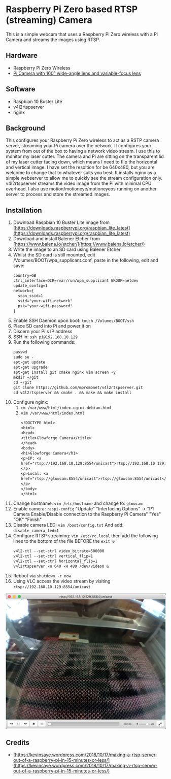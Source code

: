 # Raspberry Pi Zero based RTSP (streaming) Camera

This is a simple webcam that uses a Raspberry Pi Zero wireless with a Pi Camera and streams the images using RTSP.

## Hardware
- Raspberry Pi Zero Wireless
- [Pi Camera with 160° wide-angle lens and variable-focus lens](https://shop.pimoroni.com/products/raspberry-pi-zero-camera-module?variant=3031238213642)

## Software
- Raspbian 10 Buster Lite
- v4l2rtspserver
- nginx

## Background
This configures your Raspberry Pi Zero wireless to act as a RSTP camera server, streaming your Pi camera over the network.  It configures your system from out of the box to having a network video stream.  I use this to monitor my laser cutter.  The camera and Pi are sitting on the transparent lid of my laser cutter facing down, which means I need to flip the horizontal and vertical image.  I have set the resoltion for be 640x480, but you are welcome to change that to whatever suits you best.  It installs nginx as a simple webserver to allow me to quickly see the stream configuration only.  v4l2rtspserver streams the video image from the Pi with minimal CPU overhead. I also use motion/motioneye/motioneyeos running on another server to process and store the streamed images.

## Installation
1. Download Raspbian 10 Buster Lite image from [https://downloads.raspberrypi.org/raspbian_lite_latest](https://downloads.raspberrypi.org/raspbian_lite_latest)
1. Download and install Balener Etcher from [https://www.balena.io/etcher/](https://www.balena.io/etcher/)
1. Write the image to an SD card using Balener Etcher
1. Whilst the SD card is still mounted, edit /Volumes/BOOT/wpa_supplicant.conf, paste in the following, edit and save:
    ```
    country=GB
    ctrl_interface=DIR=/var/run/wpa_supplicant GROUP=netdev
    update_config=1
    network={
      scan_ssid=1
      ssid="your-wifi-network"
      psk="your-wifi-password"
    }
    ```
1. Enable SSH Daemon upon boot: `touch /Volumes/BOOT/ssh`
1. Place SD card into Pi and power it on
1. Discern your Pi's IP address
1. SSH in: `ssh pi@192.168.10.129`
1. Run the following commands:
    ```
    passwd
    sudo su -
    apt-get update
    apt-get upgrade
    apt-get install git cmake nginx vim screen -y
    mkdir ~/git
    cd ~/git
    git clone https://github.com/mpromonet/v4l2rtspserver.git
    cd v4l2rtspserver && cmake . && make && make install
    ```
1. Configure nginx:
    1. `rm /var/www/html/index.nginx-debian.html`
    1. `vim /var/www/html/index.html`
       ```
       <!DOCTYPE html>
       <html>
       <head>
       <title>Glowforge Camera</title>
       </head>
       <body>
       <h1>Glowforge Camera</h1>
       <p>IP: <a href="rtsp://192.168.10.129:8554/unicast">rtsp://192.168.10.129:8554/unicast</a></p>
       <p>Local: <a href="rtsp://glowcam:8554/unicast">rtsp://glowcam:8554/unicast</a></p>
       </body>
       </html>
       ```
1. Change hostname:
    `vim /etc/hostname`
    and change to:
    `glowcam`
1. Enable camera:
    `raspi-config`
    "Update"
    "Interfacing Options" -> "P1 Camera Enable/Disable connection to the Raspberry Pi Camera"
    "Yes"
    "OK"
    "Finish"
1. Disable camera LED:
    `vim /boot/config.txt`
    And add:
    `disable_camera_led=1`
1. Configure RTSP streaming:
    `vim /etc/rc.local` then add the following lines to the bottom of the file BEFORE the `exit 0`
    ```
    v4l2-ctl --set-ctrl video_bitrate=500000
    v4l2-ctl --set-ctrl vertical_flip=1
    v4l2-ctl --set-ctrl horizontal_flip=1
    v4l2rtspserver -W 640 -H 480 /dev/video0 &
    ```
1. Reboot via `shutdown -r now`
1. Using VLC access the video stream by visiting `rtsp://192.168.10.129:8554/unicast`

![screen capture of vlc using rtsp](images/rpi-zero-camera.jpg)

## Credits
- [https://kevinsaye.wordpress.com/2018/10/17/making-a-rtsp-server-out-of-a-raspberry-pi-in-15-minutes-or-less/](https://kevinsaye.wordpress.com/2018/10/17/making-a-rtsp-server-out-of-a-raspberry-pi-in-15-minutes-or-less/)
